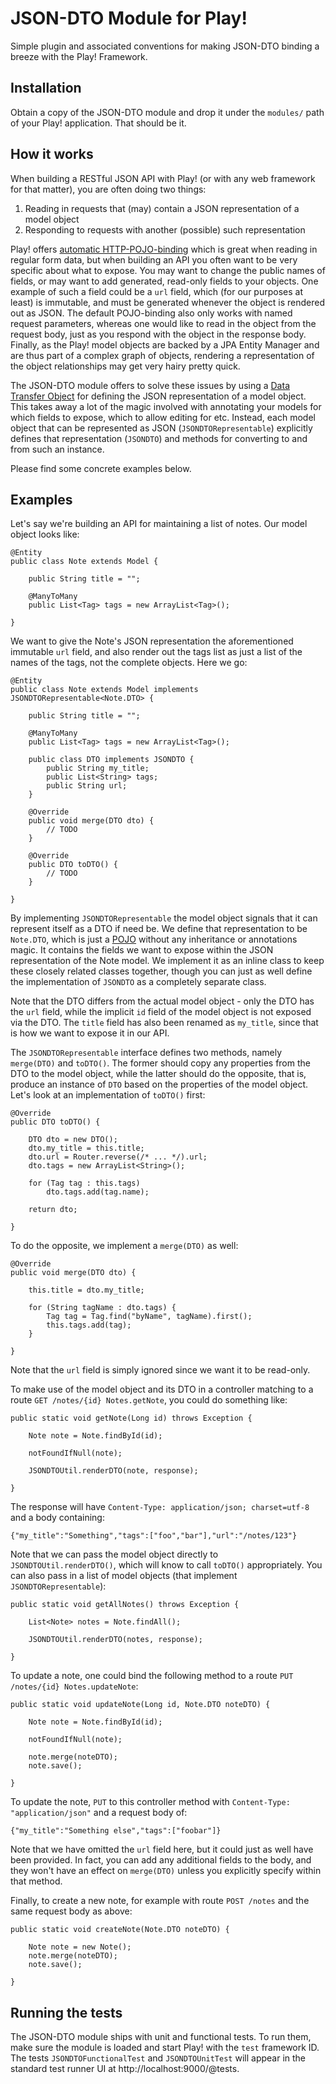 JSON-DTO Module for Play!
=========================

Simple plugin and associated conventions for making JSON-DTO binding a breeze with the Play! Framework.

Installation
------------

Obtain a copy of the JSON-DTO module and drop it under the `modules/` path of your Play! application.
That should be it.

How it works
------------

When building a RESTful JSON API with Play! (or with any web framework for that matter), you are often doing two things:

1. Reading in requests that (may) contain a JSON representation of a model object
1. Responding to requests with another (possible) such representation

Play! offers [automatic HTTP-POJO-binding](http://www.playframework.org/documentation/1.2.2/controllers#pojo)
which is great when reading in regular form data, but
when building an API you often want to be very specific about what to expose.
You may want to change the public names of fields, or may want to add generated, read-only fields to your
objects.  One example of such a field could be a `url` field, which (for our purposes at least) is immutable, and must be generated whenever the
object is rendered out as JSON.
The default POJO-binding also only works with named request parameters, whereas one would like
to read in the object from the request body, just as you respond with the object in the response body.
Finally, as the Play! model objects are backed by a JPA Entity Manager and are thus part of a complex graph of objects,
rendering a representation of the object relationships may get very hairy pretty quick.

The JSON-DTO module offers to solve these issues by using a [Data Transfer Object](http://en.wikipedia.org/wiki/Data_transfer_object)
for defining the JSON representation of a model object.  This takes away a lot of the magic involved with
annotating your models for which fields to expose, which to allow editing for etc.  Instead, each model object that
can be represented as JSON (`JSONDTORepresentable`) explicitly defines that representation (`JSONDTO`)
and methods for converting to and from such an instance.

Please find some concrete examples below.

Examples
--------

Let's say we're building an API for maintaining a list of notes.  Our model object looks like:

	@Entity
	public class Note extends Model {

		public String title = "";

		@ManyToMany
		public List<Tag> tags = new ArrayList<Tag>();

	}

We want to give the Note's JSON representation the aforementioned immutable `url` field,
and also render out the tags list as just a list of the names of the tags,
not the complete objects.  Here we go:

	@Entity
	public class Note extends Model implements JSONDTORepresentable<Note.DTO> {

		public String title = "";

		@ManyToMany
		public List<Tag> tags = new ArrayList<Tag>();

		public class DTO implements JSONDTO {
			public String my_title;
			public List<String> tags;
			public String url;
		}

		@Override
		public void merge(DTO dto) {
			// TODO
		}

		@Override
		public DTO toDTO() {
			// TODO
		}

	}

By implementing `JSONDTORepresentable` the model object signals that it can represent itself as a DTO if need be.
We define that representation to be `Note.DTO`,
which is just a [POJO](http://en.wikipedia.org/wiki/Plain_Old_Java_Object) without any inheritance or annotations magic.
It contains the fields we want to expose within the JSON representation of the Note model.
We implement it as an inline class to keep these closely related classes together,
though you can just as well define the implementation of `JSONDTO` as a completely separate class.

Note that the DTO differs from the actual model object - only the DTO has the `url` field,
while the implicit `id` field of the model object is not exposed via the DTO.
The `title` field has also been renamed as `my_title`,
since that is how we want to expose it in our API.

The `JSONDTORepresentable` interface defines two methods, namely `merge(DTO)` and `toDTO()`.
The former should copy any properties from the DTO to the model object,
while the latter should do the opposite, that is, produce an instance of `DTO` based on the properties of the model object.
Let's look at an implementation of `toDTO()` first:

	@Override
	public DTO toDTO() {

		DTO dto = new DTO();
		dto.my_title = this.title;
		dto.url = Router.reverse(/* ... */).url;
		dto.tags = new ArrayList<String>();

		for (Tag tag : this.tags)
			dto.tags.add(tag.name);

		return dto;

	}

To do the opposite, we implement a `merge(DTO)` as well:

	@Override
	public void merge(DTO dto) {

		this.title = dto.my_title;

		for (String tagName : dto.tags) {
			Tag tag = Tag.find("byName", tagName).first();
			this.tags.add(tag);
		}

	}

Note that the `url` field is simply ignored since we want it to be read-only.

To make use of the model object and its DTO in a controller matching to a route `GET /notes/{id} Notes.getNote`,
you could do something like:

	public static void getNote(Long id) throws Exception {

		Note note = Note.findById(id);

		notFoundIfNull(note);

		JSONDTOUtil.renderDTO(note, response);

	}

The response will have `Content-Type: application/json; charset=utf-8` and a body containing:

	{"my_title":"Something","tags":["foo","bar"],"url":"/notes/123"}

Note that we can pass the model object directly to `JSONDTOUtil.renderDTO()`,
which will know to call `toDTO()` appropriately.
You can also pass in a list of model objects (that implement `JSONDTORepresentable`):

	public static void getAllNotes() throws Exception {

		List<Note> notes = Note.findAll();

		JSONDTOUtil.renderDTO(notes, response);

	}

To update a note, one could bind the following method to a route `PUT /notes/{id} Notes.updateNote`:

	public static void updateNote(Long id, Note.DTO noteDTO) {

		Note note = Note.findById(id);

		notFoundIfNull(note);

		note.merge(noteDTO);
		note.save();

	}

To update the note, `PUT` to this controller method with `Content-Type: "application/json"` and a request body of:

	{"my_title":"Something else","tags":["foobar"]}

Note that we have omitted the `url` field here, but it could just as well have been provided.
In fact, you can add any additional fields to the body,
and they won't have an effect on `merge(DTO)` unless you explicitly specify within that method.

Finally, to create a new note, for example with route `POST /notes` and the same request body as above:

	public static void createNote(Note.DTO noteDTO) {

		Note note = new Note();
		note.merge(noteDTO);
		note.save();

	}

Running the tests
-----------------

The JSON-DTO module ships with unit and functional tests.
To run them, make sure the module is loaded and start Play! with the `test` framework ID.
The tests `JSONDTOFunctionalTest` and `JSONDTOUnitTest` will appear in the standard test runner UI at http://localhost:9000/@tests.